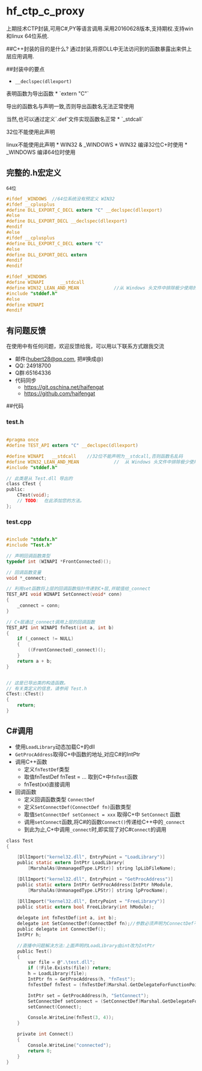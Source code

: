 
# hf_ctp_c_proxy
 上期技术CTP封装,可用C#,PY等语言调用.采用20160628版本,支持期权.支持win和linux 64位系统.
 
##C++封装的目的是什么?
通过封装,将原DLL中无法访问到的函数暴露出来供上层应用调用.

##封装中的要点

* `__declspec(dllexport)`
 <p>  表明函数为导出函数
* `extern "C"`
  <p> 导出的函数名与声明一致,否则导出函数名无法正常使用
  <p> 当然,也可以通过定义`.def`文件实现函数名正常
* `_stdcall`
  <p> 32位不能使用此声明
  <p> linux不能使用此声明
* WIN32 & _WINDOWS
  * WIN32 编译32位C+时使用
  * _WINDOWS 编译64位时使用

## 完整的.h宏定义
  `64位`
```c
#ifdef _WINDOWS  //64位系统没有预定义 WIN32
#ifdef __cplusplus
#define DLL_EXPORT_C_DECL extern "C" __declspec(dllexport)
#else
#define DLL_EXPORT_DECL __declspec(dllexport)
#endif
#else
#ifdef __cplusplus
#define DLL_EXPORT_C_DECL extern "C"
#else
#define DLL_EXPORT_DECL extern
#endif
#endif

#ifdef _WINDOWS
#define WINAPI      __stdcall
#define WIN32_LEAN_AND_MEAN             //从 Windows 头文件中排除极少使用的信息
#include "stddef.h"
#else
#define WINAPI
#endif

```
## 有问题反馈
在使用中有任何问题，欢迎反馈给我，可以用以下联系方式跟我交流

* 邮件(hubert28@qq.com, 把#换成@)
* QQ: 24918700
* Q群:65164336
* 代码同步
    * https://git.oschina.net/haifengat
    * https://github.com/haifengat

##代码
### test.h

```c
  
#pragma once
#define TEST_API extern "C" __declspec(dllexport)

#define WINAPI   __stdcall    //32位不能声明为__stdcall,否则函数名乱码
#define WIN32_LEAN_AND_MEAN             //  从 Windows 头文件中排除极少使用的信息
#include "stddef.h"

// 此类是从 Test.dll 导出的
class CTest {
public:
	CTest(void);
	// TODO:  在此添加您的方法。
};

```

### test.cpp

```c

#include "stdafx.h"
#include "Test.h"

// 声明回调函数类型
typedef int (WINAPI *FrontConnected)();

// 回调函数变量
void *_connect;

// 利用set函数将上层的回调函数指针传递到C+层,并赋值给_connect
TEST_API void WINAPI SetConnect(void* conn)
{
    _connect = conn;
}

// C+层通过_connect调用上层的回调函数
TEST_API int WINAPI fnTest(int a, int b)
{
    if (_connect != NULL)
	{
		((FrontConnected)_connect)();
	}
	return a + b;
}


// 这是已导出类的构造函数。
// 有关类定义的信息，请参阅 Test.h
CTest::CTest()
{
	return;
}
```

## C#调用
* 使用`LoadLibrary`动态加载C+的dll
* `GetProcAddress`取得C+中函数的地址,对应C#的IntPtr
* 调用C++函数
    * 定义`fnTestDef`类型
    * 取值fnTestDef fnTest = ... 取到C+中`fnTest`函数
    * fnTest(xx)直接调用
* 回调函数
    * 定义回调函数类型 `ConnectDef`
    * 定义`SetConnectDef(ConnectDef fn)`函数类型
    * 取值`SetConnectDef setConnect = xxx` 取得C+中 `SetConnect` 函数
    * 调用`setConnect`函数,将C#的函数`Connect()`传递给C++中的`_connect`
    * 到此为止,C+中调用`_connect`时,即实现了对C#`Connect`的调用

```c
class Test
{

	[DllImport("kernel32.dll", EntryPoint = "LoadLibrary")]
	public static extern IntPtr LoadLibrary(
		[MarshalAs(UnmanagedType.LPStr)] string lpLibFileName);

	[DllImport("kernel32.dll", EntryPoint = "GetProcAddress")]
	public static extern IntPtr GetProcAddress(IntPtr hModule,
		[MarshalAs(UnmanagedType.LPStr)] string lpProcName);

	[DllImport("kernel32.dll", EntryPoint = "FreeLibrary")]
	public static extern bool FreeLibrary(int hModule);
	
	delegate int fnTestDef(int a, int b);
	delegate int SetConnectDef(ConnectDef fn);//参数必须声明为ConnectDef不能用Delegate
	public delegate int ConnectDef();
	IntPtr h;

	//直播中问题解决方法:上面声明的LoadLibrary由int改为IntPtr
	public Test()
	{
		var file = @".\test.dll";
		if (!File.Exists(file)) return;
		h = LoadLibrary(file);
		IntPtr fn = GetProcAddress(h, "fnTest");
		fnTestDef fnTest = (fnTestDef)Marshal.GetDelegateForFunctionPointer(fn, typeof(fnTestDef));

		IntPtr set = GetProcAddress(h, "SetConnect");
		SetConnectDef setConnect = (SetConnectDef)Marshal.GetDelegateForFunctionPointer(set, typeof(SetConnectDef));
		setConnect(Connect);

		Console.WriteLine(fnTest(3, 4));
	}

	private int Connect()
	{
		Console.WriteLine("connected");
		return 0;
	}
}
```

